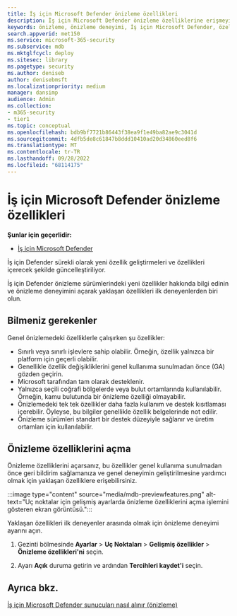 ```yaml
---
title: İş için Microsoft Defender önizleme özellikleri
description: İş için Microsoft Defender önizleme özelliklerine erişmeyi öğrenin.
keywords: önizleme, önizleme deneyimi, İş için Microsoft Defender, özellikler, güncelleştirmeler
search.appverid: met150
ms.service: microsoft-365-security
ms.subservice: mdb
ms.mktglfcycl: deploy
ms.sitesec: library
ms.pagetype: security
ms.author: deniseb
author: denisebmsft
ms.localizationpriority: medium
manager: dansimp
audience: Admin
ms.collection:
- m365-security
- tier1
ms.topic: conceptual
ms.openlocfilehash: bdb9bf7721b86443f38ea9f1e49ba82ae9c3041d
ms.sourcegitcommit: 4dfb5de8c61847b8ddd10410ad20d34860eed8f6
ms.translationtype: MT
ms.contentlocale: tr-TR
ms.lasthandoff: 09/28/2022
ms.locfileid: "68114175"
---
```

# <a name="microsoft-defender-for-business-preview-features"></a>İş için Microsoft Defender önizleme özellikleri

**Şunlar için geçerlidir:**

- [İş için Microsoft Defender](mdb-overview.md)

İş için Defender sürekli olarak yeni özellik geliştirmeleri ve özellikleri içerecek şekilde güncelleştiriliyor.

İş için Defender önizleme sürümlerindeki yeni özellikler hakkında bilgi edinin ve önizleme deneyimini açarak yaklaşan özellikleri ilk deneyenlerden biri olun.

## <a name="what-you-need-to-know"></a>Bilmeniz gerekenler

Genel önizlemedeki özelliklerle çalışırken şu özellikler:

- Sınırlı veya sınırlı işlevlere sahip olabilir. Örneğin, özellik yalnızca bir platform için geçerli olabilir.
- Genellikle özellik değişikliklerini genel kullanıma sunulmadan önce (GA) gözden geçirin.
- Microsoft tarafından tam olarak desteklenir.
- Yalnızca seçili coğrafi bölgelerde veya bulut ortamlarında kullanılabilir. Örneğin, kamu bulutunda bir önizleme özelliği olmayabilir.
- Önizlemedeki tek tek özellikler daha fazla kullanım ve destek kısıtlaması içerebilir. Öyleyse, bu bilgiler genellikle özellik belgelerinde not edilir.
- Önizleme sürümleri standart bir destek düzeyiyle sağlanır ve üretim ortamları için kullanılabilir.

## <a name="turn-on-preview-features"></a>Önizleme özelliklerini açma

Önizleme özelliklerini açarsanız, bu özellikler genel kullanıma sunulmadan önce geri bildirim sağlamanıza ve genel deneyimin geliştirilmesine yardımcı olmak için yaklaşan özelliklere erişebilirsiniz.

:::image type="content" source="media/mdb-previewfeatures.png" alt-text="Uç noktalar için gelişmiş ayarlarda önizleme özelliklerini açma işlemini gösteren ekran görüntüsü.":::

Yaklaşan özellikleri ilk deneyenler arasında olmak için önizleme deneyimi ayarını açın.

1. Gezinti bölmesinde **Ayarlar** \> **Uç Noktaları** \> **Gelişmiş özellikler** \> **Önizleme özellikleri'ni** seçin.

2. Ayarı **Açık** duruma getirin ve ardından **Tercihleri kaydet'i** seçin.

## <a name="see-also"></a>Ayrıca bkz.

[İş için Microsoft Defender sunucuları nasıl alınır (önizleme)](get-defender-business-servers.md)